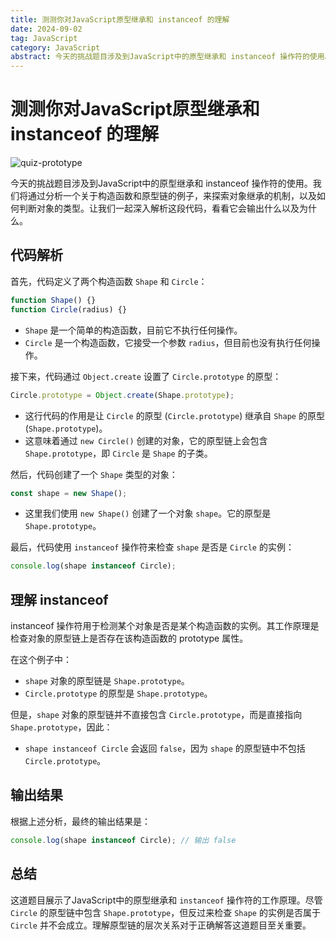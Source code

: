 ```yaml
---
title: 测测你对JavaScript原型继承和 instanceof 的理解
date: 2024-09-02
tag: JavaScript
category: JavaScript
abstract: 今天的挑战题目涉及到JavaScript中的原型继承和 instanceof 操作符的使用。我们将通过分析一个关于构造函数和原型链的例子，来探索对象继承的机制，以及如何判断对象的类型。让我们一起深入解析这段代码，看看它会输出什么以及为什么。
---
```


# 测测你对JavaScript原型继承和 instanceof 的理解

![quiz-prototype](https://mmbiz.qpic.cn/sz_mmbiz_png/KEXUm19zKo51ibdX6Z5joqVl7IUQnMcsEuq5czmNiaex6xdm6ELUKzt3g1eLOTd6dXu0mFYjeTRYpsnfnSfSZfEg/640?wx_fmt=png&from=appmsg&tp=webp&wxfrom=5&wx_lazy=1&wx_co=1)

今天的挑战题目涉及到JavaScript中的原型继承和 instanceof 操作符的使用。我们将通过分析一个关于构造函数和原型链的例子，来探索对象继承的机制，以及如何判断对象的类型。让我们一起深入解析这段代码，看看它会输出什么以及为什么。

## 代码解析

首先，代码定义了两个构造函数 `Shape` 和 `Circle`：

```javascript
function Shape() {}
function Circle(radius) {}
```

- `Shape` 是一个简单的构造函数，目前它不执行任何操作。
- `Circle` 是一个构造函数，它接受一个参数 `radius`，但目前也没有执行任何操作。

接下来，代码通过 `Object.create` 设置了 `Circle.prototype` 的原型：

```javascript
Circle.prototype = Object.create(Shape.prototype);
```

- 这行代码的作用是让 `Circle` 的原型 (`Circle.prototype`) 继承自 `Shape` 的原型 (`Shape.prototype`)。
- 这意味着通过 `new Circle()` 创建的对象，它的原型链上会包含 `Shape.prototype`，即 `Circle` 是 `Shape` 的子类。

然后，代码创建了一个 `Shape` 类型的对象：

```javascript
const shape = new Shape();
```

- 这里我们使用 `new Shape()` 创建了一个对象 `shape`。它的原型是 `Shape.prototype`。

最后，代码使用 `instanceof` 操作符来检查 `shape` 是否是 `Circle` 的实例：

```javascript
console.log(shape instanceof Circle);
```

## 理解 instanceof

instanceof 操作符用于检测某个对象是否是某个构造函数的实例。其工作原理是检查对象的原型链上是否存在该构造函数的 prototype 属性。

在这个例子中：

- `shape` 对象的原型链是 `Shape.prototype`。
- `Circle.prototype` 的原型是 `Shape.prototype`。

但是，`shape` 对象的原型链并不直接包含 `Circle.prototype`，而是直接指向 `Shape.prototype`，因此：

- `shape instanceof Circle` 会返回 `false`，因为 `shape` 的原型链中不包括 `Circle.prototype`。

## 输出结果

根据上述分析，最终的输出结果是：

```javascript
console.log(shape instanceof Circle); // 输出 false
```

## 总结

这道题目展示了JavaScript中的原型继承和 `instanceof` 操作符的工作原理。尽管 `Circle` 的原型链中包含 `Shape.prototype`，但反过来检查 `Shape` 的实例是否属于 `Circle` 并不会成立。理解原型链的层次关系对于正确解答这道题目至关重要。
